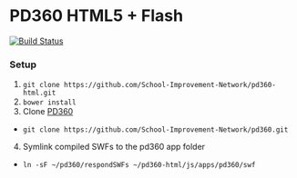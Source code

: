 # PD360 HTML5 + Flash

[![Build Status](https://magnum.travis-ci.com/School-Improvement-Network/pd360-html.svg?token=3bGtp5fzpJFR5LXXN31c&branch=dev)](https://magnum.travis-ci.com/School-Improvement-Network/pd360-html)

### Setup
1. `git clone https://github.com/School-Improvement-Network/pd360-html.git`
2. `bower install`
3. Clone [PD360](https://github.com/School-Improvement-Network/pd360.git)
  * `git clone https://github.com/School-Improvement-Network/pd360.git`
4. Symlink compiled SWFs to the pd360 app folder
  * `ln -sF ~/pd360/respondSWFs ~/pd360-html/js/apps/pd360/swf`
